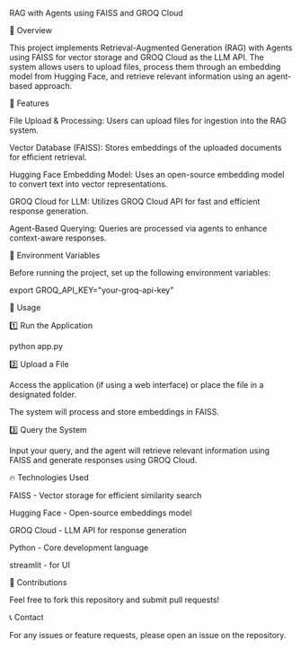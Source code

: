 RAG with Agents using FAISS and GROQ Cloud

📌 Overview

This project implements Retrieval-Augmented Generation (RAG) with Agents using FAISS for vector storage and GROQ Cloud as the LLM API. The system allows users to upload files, process them through an embedding model from Hugging Face, and retrieve relevant information using an agent-based approach.

🚀 Features

File Upload & Processing: Users can upload files for ingestion into the RAG system.

Vector Database (FAISS): Stores embeddings of the uploaded documents for efficient retrieval.

Hugging Face Embedding Model: Uses an open-source embedding model to convert text into vector representations.

GROQ Cloud for LLM: Utilizes GROQ Cloud API for fast and efficient response generation.

Agent-Based Querying: Queries are processed via agents to enhance context-aware responses.



🔑 Environment Variables

Before running the project, set up the following environment variables:

export GROQ_API_KEY="your-groq-api-key"



🏃 Usage

1️⃣ Run the Application

python app.py

2️⃣ Upload a File

Access the application (if using a web interface) or place the file in a designated folder.

The system will process and store embeddings in FAISS.

3️⃣ Query the System

Input your query, and the agent will retrieve relevant information using FAISS and generate responses using GROQ Cloud.

🔥 Technologies Used

FAISS - Vector storage for efficient similarity search

Hugging Face - Open-source embeddings model

GROQ Cloud - LLM API for response generation

Python - Core development language

streamlit - for UI

🤝 Contributions

Feel free to fork this repository and submit pull requests!

📞 Contact

For any issues or feature requests, please open an issue on the repository.



